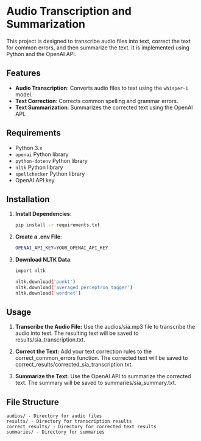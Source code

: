 # Audio Transcription and Summarization

This project is designed to transcribe audio files into text, correct the text for common errors, and then summarize the text. It is implemented using Python and the OpenAI API.

## Features

- **Audio Transcription**: Converts audio files to text using the `whisper-1` model.
- **Text Correction**: Corrects common spelling and grammar errors.
- **Text Summarization**: Summarizes the corrected text using the OpenAI API.

## Requirements

- Python 3.x
- `openai` Python library
- `python-dotenv` Python library
- `nltk` Python library
- `spellchecker` Python library
- OpenAI API key

## Installation

1. **Install Dependencies**:
   ```bash
   pip install -r requirements.txt


2. **Create a .env File**:
    ```bash
    OPENAI_API_KEY=YOUR_OPENAI_API_KEY
    ```

3. **Download NLTK Data**:
    ```bash
    import nltk

    nltk.download('punkt')
    nltk.download('averaged_perceptron_tagger')
    nltk.download('wordnet')
    ```

## Usage
1. **Transcribe the Audio File:**
Use the audios/sia.mp3 file to transcribe the audio into text. The resulting text will be saved to results/sia_transcription.txt.

2. **Correct the Text:**
Add your text correction rules to the correct_common_errors function. The corrected text will be saved to correct_results/corrected_sia_transcription.txt.

3. **Summarize the Text:**
Use the OpenAI API to summarize the corrected text. The summary will be saved to summaries/sia_summary.txt.

## File Structure
    audios/ - Directory for audio files
    results/ - Directory for transcription results
    correct_results/ - Directory for corrected text results
    summaries/ - Directory for summaries
